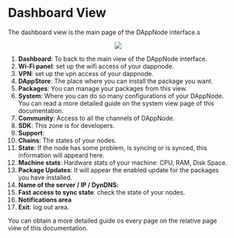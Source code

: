 # Dashboard View

The dashboard view is the main page of the DAppNode interface.s

<p align="center">
    <img src="../../../../img/dashboard_numered.png"/>
</p>

1. **Dashboard**: To back to the main view of the DAppNode interface.
2. **Wi-Fi panel**: set up the wifi access of your dappnode.
3. **VPN**: set up the vpn access of your dappnode.
4. **DAppStore**: The place where you can install the package you want.
5. **Packages**: You can manage your packages from this view.
6. **System**: Where you can do so many configurations of your DAppNode. You can read a more detailed guide on the system view page of this documentation.
7. **Community**: Access to all the channels of DAppNode.
8. **SDK**: This zone is for developers.
9. **Support**:
10. **Chains**: The states of your nodes.
11. **State**: If the node has some problem, is syncing or is synced, this information will appeard here.
12. **Machine stats**: Hardware stats of your machine: CPU, RAM, Disk Space.
13. **Package Updates**: It will appear the enabled update for the packages you have installed.
14. **Name of the server / IP / DynDNS**:
15. **Fast access to sync state**: check the state of your nodes.
16. **Notifications area**
17. **Exit**: log out area.

You can obtain a more detailed guide os every page on the relative page view of this documentation.
